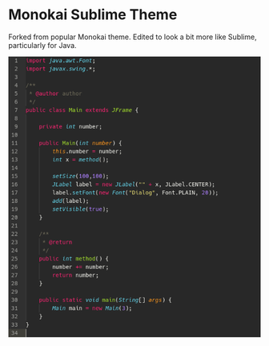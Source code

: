 # Monokai Sublime Theme

Forked from popular Monokai theme.
Edited to look a bit more like Sublime, particularly for Java.

![](screenshot.png)

